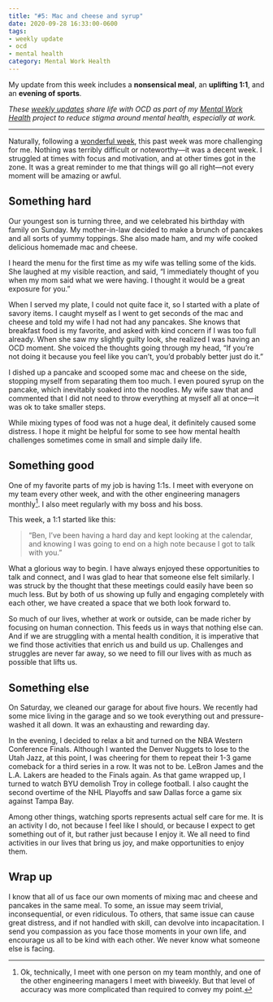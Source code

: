 ```yaml
---
title: "#5: Mac and cheese and syrup"
date: 2020-09-28 16:33:00-0600
tags:
- weekly update
- ocd
- mental health
category: Mental Work Health
---
```


My update from this week includes a **nonsensical meal**, an **uplifting 1:1**, and an **evening of sports**.

_These [weekly updates](https://bennorris.com/tags/weekly-update/) share life with OCD as part of my [Mental Work Health](https://bennorris.com/mental-work-health) project to reduce stigma around mental health, especially at work._

***

Naturally, following a [wonderful week](https://bennorris.com/2020/09/21/recharging-in-allentown/), this past week was more challenging for me. Nothing was terribly difficult or noteworthy—it was a decent week. I struggled at times with focus and motivation, and at other times got in the zone. It was a great reminder to me that things will go all right—not every moment will be amazing or awful.


## Something hard

Our youngest son is turning three, and we celebrated his birthday with family on Sunday. My mother-in-law decided to make a brunch of pancakes and all sorts of yummy toppings. She also made ham, and my wife cooked delicious homemade mac and cheese.

I heard the menu for the first time as my wife was telling some of the kids. She laughed at my visible reaction, and said, “I immediately thought of you when my mom said what we were having. I thought it would be a great exposure for you.”

When I served my plate, I could not quite face it, so I started with a plate of savory items. I caught myself as I went to get seconds of the mac and cheese and told my wife I had not had any pancakes. She knows that breakfast food is my favorite, and asked with kind concern if I was too full already. When she saw my slightly guilty look, she realized I was having an OCD moment. She voiced the thoughts going through my head, “If you’re not doing it because you feel like you can’t, you’d probably better just do it.”

I dished up a pancake and scooped some mac and cheese on the side, stopping myself from separating them too much. I even poured syrup on the pancake, which inevitably soaked into the noodles. My wife saw that and commented that I did not need to throw everything at myself all at once—it was ok to take smaller steps.

While mixing types of food was not a huge deal, it definitely caused some distress. I hope it might be helpful for some to see how mental health challenges sometimes come in small and simple daily life.


## Something good

One of my favorite parts of my job is having 1:1s. I meet with everyone on my team every other week, and with the other engineering managers monthly[^1]. I also meet regularly with my boss and his boss.

This week, a 1:1 started like this:

> “Ben, I’ve been having a hard day and kept looking at the calendar, and knowing I was going to end on a high note because I got to talk with you.”

What a glorious way to begin. I have always enjoyed these opportunities to talk and connect, and I was glad to hear that someone else felt similarly. I was struck by the thought that these meetings could easily have been so much less. But by both of us showing up fully and engaging completely with each other, we have created a space that we both look forward to.

So much of our lives, whether at work or outside, can be made richer by focusing on human connection. This feeds us in ways that nothing else can. And if we are struggling with a mental health condition, it is imperative that we find those activities that enrich us and build us up. Challenges and struggles are never far away, so we need to fill our lives with as much as possible that lifts us.


## Something else

On Saturday, we cleaned our garage for about five hours. We recently had some mice living in the garage and so we took everything out and pressure-washed it all down. It was an exhausting and rewarding day.

In the evening, I decided to relax a bit and turned on the NBA Western Conference Finals. Although I wanted the Denver Nuggets to lose to the Utah Jazz, at this point, I was cheering for them to repeat their 1-3 game comeback for a third series in a row. It was not to be. LeBron James and the L.A. Lakers are headed to the Finals again. As that game wrapped up, I turned to watch BYU demolish Troy in college football. I also caught the second overtime of the NHL Playoffs and saw Dallas force a game six against Tampa Bay.

Among other things, watching sports represents actual self care for me. It is an activity I do, not because I feel like I should, or because I expect to get something out of it, but rather just because I enjoy it. We all need to find activities in our lives that bring us joy, and make opportunities to enjoy them.


## Wrap up

I know that all of us face our own moments of mixing mac and cheese and pancakes in the same meal. To some, an issue may seem trivial, inconsequential, or even ridiculous. To others, that same issue can cause great distress, and if not handled with skill, can devolve into incapacitation. I send you compassion as you face those moments in your own life, and encourage us all to be kind with each other. We never know what someone else is facing.



[^1]: Ok, technically, I meet with one person on my team monthly, and one of the other engineering managers I meet with biweekly. But that level of accuracy was more complicated than required to convey my point.